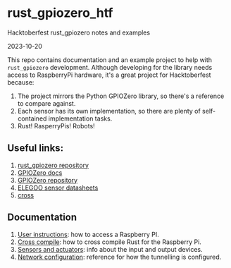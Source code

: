 # rust_gpiozero_htf

Hacktoberfest rust_gpiozero notes and examples

2023-10-20

This repo contains documentation and an example project to help with `rust_gpiozero` development. Although developing for the library needs access to RaspberryPi hardware, it's a great project for Hacktoberfest because:

1. The project mirrors the Python GPIOZero library, so there's a reference to compare against.
2. Each sensor has its own implementation, so there are plenty of self-contained implementation tasks.
3. Rust! RasperryPis! Robots!

## Useful links:

1. [rust_gpiozero repository](https://github.com/rahul-thakoor/rust_gpiozero.git)
2. [GPIOZero docs](https://gpiozero.readthedocs.io/en/stable/index.html)
3. [GPIOZero repository](https://github.com/gpiozero/gpiozero)
4. [ELEGOO sensor datasheets](https://download.elegoo.com/?t=Upgraded_37_in_1_Sensor_Modules_Kit)
5. [cross](https://github.com/cross-rs/cross)

## Documentation

1. [User instructions](./docs/user_instructions.md): how to access a Raspberry PI.
2. [Cross compile](./docs/cross_compile.md): how to cross compile Rust for the Raspberry Pi.
3. [Sensors and actuators](./docs/sensors.md): info about the input and output devices.
4. [Network configuration](./docs/network_configuration.md): reference for how the tunnelling is configured.

